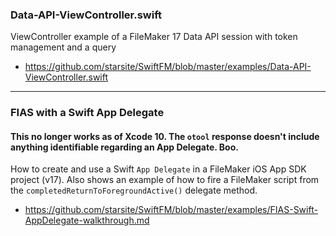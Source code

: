 ### Data-API-ViewController.swift
ViewController example of a FileMaker 17 Data API session with token management and a query
* https://github.com/starsite/SwiftFM/blob/master/examples/Data-API-ViewController.swift

- - -

### FIAS with a Swift App Delegate
#### This no longer works as of Xcode 10. The `otool` response doesn't include anything identifiable regarding an App Delegate. Boo.

How to create and use a Swift `App Delegate` in a FileMaker iOS App SDK project (v17). Also shows an example of how to fire a FileMaker script from the `completedReturnToForegroundActive()` delegate method.
* https://github.com/starsite/SwiftFM/blob/master/examples/FIAS-Swift-AppDelegate-walkthrough.md
